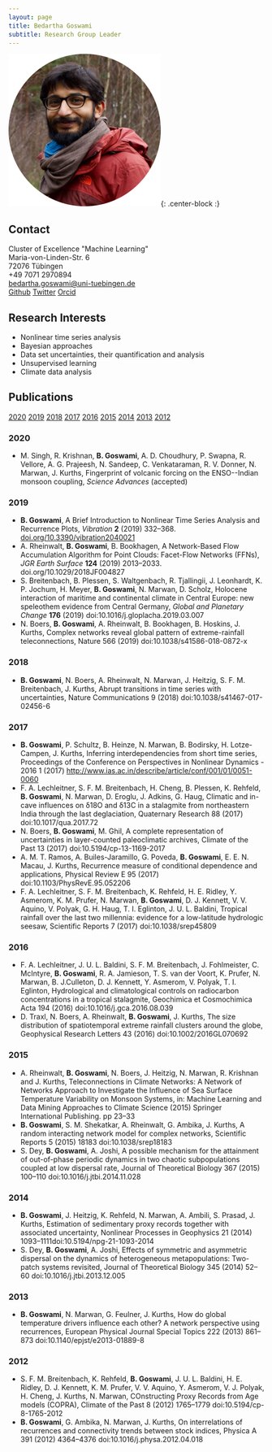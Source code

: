 ```yaml
---
layout: page
title: Bedartha Goswami
subtitle: Research Group Leader
---
```

![BG-ProfilePic](/img/bg_profile_pic.png){: .center-block :}

## Contact
Cluster of Excellence "Machine Learning"  
Maria-von-Linden-Str. 6  
72076 Tübingen  
+49 7071 2970894  
[bedartha.goswami@uni-tuebingen.de](mailto:bedartha.goswami@uni-tuebingen.de)  
[Github](https://github.com/bedartha) 
[Twitter](https://twitter.com/bedartha) 
[Orcid](http://orcid.org/0000-0002-2302-166X)

## Research Interests

+ Nonlinear time series analysis
+ Bayesian approaches
+ Data set uncertainties, their quantification and analysis
+ Unsupervised learning
+ Climate data analysis


## Publications

[2020](#2020) [2019](#2019) [2018](#2018) [2017](#2017) [2016](#2016)
[2015](#2015) [2014](#2014) [2013](#2013) [2012](#2012)

### 2020
+ M. Singh, R. Krishnan, **B. Goswami**, A. D. Choudhury, P. Swapna, R.
    Vellore, A. G. Prajeesh, N. Sandeep, C. Venkataraman, R. V. Donner,
    N. Marwan, J. Kurths, Fingerprint of volcanic forcing on the
    ENSO--Indian monsoon coupling, _Science Advances_ (accepted)

### 2019

+ **B. Goswami**,
    A Brief Introduction to Nonlinear Time Series Analysis and Recurrence Plots,
    _Vibration_
    **2**
    (2019)
    332–368.
    [doi.org/10.3390/vibration2040021](https://dx.doi.org/doi.org/10.3390/vibration2040021)
+ A. Rheinwalt, **B. Goswami**, B. Bookhagen, A Network-Based Flow Accumulation Algorithm for Point Clouds: Facet-Flow Networks (FFNs), _JGR Earth Surface_ **124** (2019) 2013–2033. doi.org/10.1029/2018JF004827
+ S. Breitenbach, B. Plessen, S. Waltgenbach, R. Tjallingii, J. Leonhardt, K. P. Jochum, H. Meyer, **B. Goswami**, N. Marwan, D. Scholz, Holocene interaction of maritime and continental climate in Central Europe: new speleothem evidence from Central Germany, _Global and Planetary Change_ **176** (2019) doi:10.1016/j.gloplacha.2019.03.007
+ N. Boers, **B. Goswami**, A. Rheinwalt, B. Bookhagen, B. Hoskins, J. Kurths, Complex networks reveal global pattern of extreme-rainfall teleconnections, Nature 566 (2019) doi:10.1038/s41586-018-0872-x

### 2018
+ **B. Goswami**, N. Boers, A. Rheinwalt, N. Marwan, J. Heitzig, S. F. M. Breitenbach, J. Kurths, Abrupt transitions in time series with uncertainties, Nature Communications 9 (2018) doi:10.1038/s41467-017-02456-6

### 2017
+ **B. Goswami**, P. Schultz, B. Heinze, N. Marwan, B. Bodirsky, H. Lotze-Campen, J. Kurths, Inferring interdependencies from short time series, Proceedings of the Conference on Perspectives in Nonlinear Dynamics - 2016 1 (2017) http://www.ias.ac.in/describe/article/conf/001/01/0051-0060
+ F. A. Lechleitner, S. F. M. Breitenbach, H. Cheng, B. Plessen, K. Rehfeld, **B. Goswami**, N. Marwan, D. Eroglu, J. Adkins, G. Haug, Climatic and in-cave influences on δ18O and δ13C in a stalagmite from northeastern India through the last deglaciation, Quaternary Research 88 (2017) doi:10.1017/qua.2017.72
+ N. Boers, **B. Goswami**, M. Ghil, A complete representation of uncertainties in layer-counted paleoclimatic archives, Climate of the Past 13 (2017) doi:10.5194/cp-13-1169-2017
+ A. M. T. Ramos, A. Builes-Jaramillo, G. Poveda, **B. Goswami**, E. E. N. Macau, J. Kurths, Recurrence measure of conditional dependence and applications, Physical Review E 95 (2017) doi:10.1103/PhysRevE.95.052206
+ F. A. Lechleitner, S. F. M. Breitenbach, K. Rehfeld, H. E. Ridley, Y. Asmerom, K. M. Prufer, N. Marwan, **B. Goswami**, D. J. Kennett, V. V. Aquino, V. Polyak, G. H. Haug, T. I. Eglinton, J. U. L. Baldini, Tropical rainfall over the last two millennia: evidence for a low-latitude hydrologic seesaw, Scientific Reports 7 (2017) doi:10.1038/srep45809

### 2016
+ F. A. Lechleitner, J. U. L. Baldini, S. F. M. Breitenbach, J. Fohlmeister, C. McIntyre, **B. Goswami**, R. A. Jamieson, T. S. van der Voort, K. Prufer, N. Marwan, B. J.Culleton, D. J. Kennett, Y. Asmerom, V. Polyak, T. I. Eglinton, Hydrological and climatological controls on radiocarbon concentrations in a tropical stalagmite, Geochimica et Cosmochimica Acta 194 (2016) doi:10.1016/j.gca.2016.08.039
+ D. Traxl, N. Boers, A. Rheinwalt, **B. Goswami**, J. Kurths, The size distribution of spatiotemporal extreme rainfall clusters around the globe, Geophysical Research Letters 43 (2016) doi:10.1002/2016GL070692

### 2015
+ A. Rheinwalt, **B. Goswami**, N. Boers, J. Heitzig, N. Marwan, R. Krishnan and J. Kurths, Teleconnections in Climate Networks: A Network of Networks Approach to Investigate the Influence of Sea Surface Temperature Variability on Monsoon Systems, in: Machine Learning and Data Mining Approaches to Climate Science (2015) Springer International Publishing. pp 23–33
+ **B. Goswami**, S. M. Shekatkar, A. Rheinwalt, G. Ambika, J. Kurths, A random interacting network model for complex networks, Scientific Reports 5 (2015) 18183 doi:10.1038/srep18183
+ S. Dey, **B. Goswami**, A. Joshi, A possible mechanism for the attainment of out-of-phase periodic dynamics in two chaotic subpopulations coupled at low dispersal rate, Journal of Theoretical Biology 367 (2015) 100–110 doi:10.1016/j.jtbi.2014.11.028

### 2014
+ **B. Goswami**, J. Heitzig, K. Rehfeld, N. Marwan, A. Ambili, S. Prasad, J. Kurths, Estimation of sedimentary proxy records together with associated uncertainty, Nonlinear Processes in Geophysics 21 (2014) 1093–1111doi:10.5194/npg-21-1093-2014
+ S. Dey, **B. Goswami**, A. Joshi, Effects of symmetric and asymmetric dispersal on the dynamics of heterogeneous metapopulations: Two-patch systems revisited, Journal of Theoretical Biology 345 (2014) 52–60 doi:10.1016/j.jtbi.2013.12.005

### 2013
+ **B. Goswami**, N. Marwan, G. Feulner, J. Kurths, How do global temperature drivers influence each other? A network perspective using recurrences, European Physical Journal Special Topics 222 (2013) 861–873 doi:10.1140/epjst/e2013-01889-8

### 2012
+ S. F. M. Breitenbach, K. Rehfeld, **B. Goswami**, J. U. L. Baldini, H. E. Ridley, D. J. Kennett, K. M. Prufer, V. V. Aquino, Y. Asmerom, V. J. Polyak, H. Cheng, J. Kurths, N. Marwan, COnstructing Proxy Records from Age models (COPRA), Climate of the Past 8 (2012) 1765–1779 doi:10.5194/cp-8-1765-2012
+ **B. Goswami**, G. Ambika, N. Marwan, J. Kurths, On interrelations of recurrences and connectivity trends between stock indices, Physica A 391 (2012) 4364–4376 doi:10.1016/j.physa.2012.04.018


